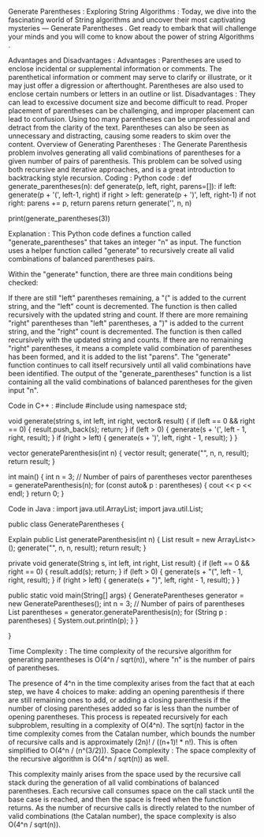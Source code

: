 Generate Parentheses :
Exploring String Algorithms :
Today, we dive into the fascinating world of String algorithms and uncover their most captivating mysteries — Generate Parentheses . Get ready to embark that will challenge your minds and you will come to know about the power of string Algorithms .

Advantages and Disadvantages :
Advantages :
Parentheses are used to enclose incidental or supplemental information or comments.
The parenthetical information or comment may serve to clarify or illustrate, or it may just offer a digression or afterthought.
Parentheses are also used to enclose certain numbers or letters in an outline or list.
Disadvantages :
They can lead to excessive document size and become difficult to read.
Proper placement of parentheses can be challenging, and improper placement can lead to confusion.
Using too many parentheses can be unprofessional and detract from the clarity of the text.
Parentheses can also be seen as unnecessary and distracting, causing some readers to skim over the content.
Overview of Generating Parentheses :
The Generate Parenthesis problem involves generating all valid combinations of parentheses for a given number of pairs of parenthesis.
This problem can be solved using both recursive and iterative approaches, and is a great introduction to backtracking style recursion.
Coding :
Python code :
def generate_parentheses(n): def generate(p, left, right, parens=[]): if left: generate(p + '(', left-1, right) if right > left: generate(p + ')', left, right-1) if not right: parens += p, return parens return generate('', n, n)

print(generate_parentheses(3))

Explanation :
This Python code defines a function called "generate_parentheses" that takes an integer "n" as input. The function uses a helper function called "generate" to recursively create all valid combinations of balanced parentheses pairs.

Within the "generate" function, there are three main conditions being checked:

If there are still "left" parentheses remaining, a "(" is added to the current string, and the "left" count is decremented. The function is then called recursively with the updated string and count.
If there are more remaining "right" parentheses than "left" parentheses, a ")" is added to the current string, and the "right" count is decremented. The function is then called recursively with the updated string and counts.
If there are no remaining "right" parentheses, it means a complete valid combination of parentheses has been formed, and it is added to the list "parens".
The "generate" function continues to call itself recursively until all valid combinations have been identified. The output of the "generate_parentheses" function is a list containing all the valid combinations of balanced parentheses for the given input "n".

Code in C++ :
#include #include using namespace std;

void generate(string s, int left, int right, vector& result) { if (left == 0 && right == 0) { result.push_back(s); return; } if (left > 0) { generate(s + '(', left - 1, right, result); } if (right > left) { generate(s + ')', left, right - 1, result); } }

vector generateParenthesis(int n) { vector result; generate("", n, n, result); return result; }

int main() { int n = 3; // Number of pairs of parentheses vector parentheses = generateParenthesis(n); for (const auto& p : parentheses) { cout << p << endl; } return 0; }

Code in Java :
import java.util.ArrayList; import java.util.List;

public class GenerateParentheses {


Explain
public List<String> generateParenthesis(int n) {
    List<String> result = new ArrayList<>();
    generate("", n, n, result);
    return result;
}

private void generate(String s, int left, int right, List<String> result) {
    if (left == 0 && right == 0) {
        result.add(s);
        return;
    }
    if (left > 0) {
        generate(s + "(", left - 1, right, result);
    }
    if (right > left) {
        generate(s + ")", left, right - 1, result);
    }
}

public static void main(String[] args) {
    GenerateParentheses generator = new GenerateParentheses();
    int n = 3; // Number of pairs of parentheses
    List<String> parentheses = generator.generateParenthesis(n);
    for (String p : parentheses) {
        System.out.println(p);
    }
}

}

Time Complexity :
The time complexity of the recursive algorithm for generating parentheses is O(4^n / sqrt(n)), where "n" is the number of pairs of parentheses.

The presence of 4^n in the time complexity arises from the fact that at each step, we have 4 choices to make: adding an opening parenthesis if there are still remaining ones to add, or adding a closing parenthesis if the number of closing parentheses added so far is less than the number of opening parentheses. This process is repeated recursively for each subproblem, resulting in a complexity of O(4^n).
The sqrt(n) factor in the time complexity comes from the Catalan number, which bounds the number of recursive calls and is approximately (2n)! / ((n+1)! * n!). This is often simplified to O(4^n / (n^(3/2))).
Space Complexity :
The space complexity of the recursive algorithm is O(4^n / sqrt(n)) as well.

This complexity mainly arises from the space used by the recursive call stack during the generation of all valid combinations of balanced parentheses.
Each recursive call consumes space on the call stack until the base case is reached, and then the space is freed when the function returns. As the number of recursive calls is directly related to the number of valid combinations (the Catalan number), the space complexity is also O(4^n / sqrt(n)).
